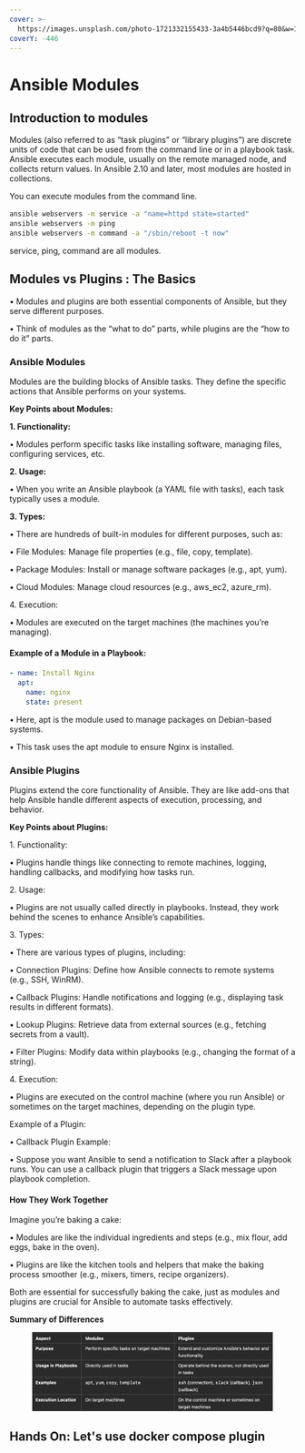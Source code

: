 ```yaml
---
cover: >-
  https://images.unsplash.com/photo-1721332155433-3a4b5446bcd9?q=80&w=1935&auto=format&fit=crop&ixlib=rb-4.0.3&ixid=M3wxMjA3fDF8MHxwaG90by1wYWdlfHx8fGVufDB8fHx8fA%3D%3D
coverY: -446
---
```


# Ansible Modules

## Introduction to modules

Modules (also referred to as “task plugins” or “library plugins”) are discrete units of code that can be used from the command line or in a playbook task. Ansible executes each module, usually on the remote managed node, and collects return values. In Ansible 2.10 and later, most modules are hosted in collections.

You can execute modules from the command line.

```bash
ansible webservers -m service -a "name=httpd state=started"
ansible webservers -m ping
ansible webservers -m command -a "/sbin/reboot -t now"
```

service, ping, command are all modules.

## Modules vs Plugins : The Basics

• Modules and plugins are both essential components of Ansible, but they serve different purposes.

• Think of modules as the “what to do” parts, while plugins are the “how to do it” parts.

### Ansible Modules

Modules are the building blocks of Ansible tasks. They define the specific actions that Ansible performs on your systems.

**Key Points about Modules:**

**1. Functionality:**

• Modules perform specific tasks like installing software, managing files, configuring services, etc.

**2. Usage:**

• When you write an Ansible playbook (a YAML file with tasks), each task typically uses a module.

**3. Types:**

• There are hundreds of built-in modules for different purposes, such as:

• File Modules: Manage file properties (e.g., file, copy, template).

• Package Modules: Install or manage software packages (e.g., apt, yum).

• Cloud Modules: Manage cloud resources (e.g., aws\_ec2, azure\_rm).

4\. Execution:

• Modules are executed on the target machines (the machines you’re managing).

#### Example of a Module in a Playbook:&#x20;

```yaml
- name: Install Nginx
  apt:
    name: nginx
    state: present
```

• Here, apt is the module used to manage packages on Debian-based systems.

• This task uses the apt module to ensure Nginx is installed.

### Ansible Plugins

Plugins extend the core functionality of Ansible. They are like add-ons that help Ansible handle different aspects of execution, processing, and behavior.

**Key Points about Plugins:**

1\. Functionality:

• Plugins handle things like connecting to remote machines, logging, handling callbacks, and modifying how tasks run.

2\. Usage:

• Plugins are not usually called directly in playbooks. Instead, they work behind the scenes to enhance Ansible’s capabilities.

3\. Types:

• There are various types of plugins, including:

• Connection Plugins: Define how Ansible connects to remote systems (e.g., SSH, WinRM).

• Callback Plugins: Handle notifications and logging (e.g., displaying task results in different formats).

• Lookup Plugins: Retrieve data from external sources (e.g., fetching secrets from a vault).

• Filter Plugins: Modify data within playbooks (e.g., changing the format of a string).

4\. Execution:

• Plugins are executed on the control machine (where you run Ansible) or sometimes on the target machines, depending on the plugin type.

Example of a Plugin:

• Callback Plugin Example:

• Suppose you want Ansible to send a notification to Slack after a playbook runs. You can use a callback plugin that triggers a Slack message upon playbook completion.

#### How They Work Together

Imagine you’re baking a cake:

• Modules are like the individual ingredients and steps (e.g., mix flour, add eggs, bake in the oven).

• Plugins are like the kitchen tools and helpers that make the baking process smoother (e.g., mixers, timers, recipe organizers).

Both are essential for successfully baking the cake, just as modules and plugins are crucial for Ansible to automate tasks effectively.

**Summary of Differences**

<figure><img src="../.gitbook/assets/image.png" alt=""><figcaption></figcaption></figure>

## Hands On: Let's use docker compose plugin

